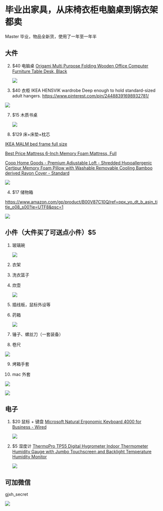 # 毕业出家具，从床椅衣柜电脑桌到锅衣架都卖

Master 毕业，物品全新货，使用了一年至一年半

## 大件

2. $40 电脑桌 [Origami Multi Purpose Folding Wooden Office Computer Furniture Table Desk, Black](https://www.amazon.com/gp/product/B005MWUQOG/ref=ppx_yo_dt_b_asin_title_o09_s02?ie=UTF8&psc=1)

   ![](https://images-na.ssl-images-amazon.com/images/I/61F1bNNaOuL._SL1500_.jpg)

6. $40 衣柜 IKEA HENSVIK wardrobe Deep enough to hold standard-sized adult hangers.
  https://www.pinterest.com/pin/24488391698932781/

  ![](http://www.ohioabc.com/data/attachment/forum/201904/02/024740ecolabn1lj3dbjco.jpg)

7. $15 木质书桌

   ![](http://www.ohioabc.com/data/attachment/forum/201904/02/025024mv0zbnczii6d2g0d.jpg)

9. $129 床+床垫+枕芯

  [IKEA MALM bed frame full size](https://www.ikea.com/us/en/catalog/categories/departments/bedroom/16284/)

  [Best Price Mattress 6-Inch Memory Foam Mattress, Full](https://www.amazon.com/gp/product/B00HCZ0X9Y/ref=ppx_yo_dt_b_asin_title_o00_s00?ie=UTF8&psc=1)

  [Coop Home Goods - Premium Adjustable Loft - Shredded Hypoallergenic Certipur Memory Foam Pillow with Washable Removable Cooling Bamboo derived Rayon Cover - Standard](https://www.amazon.com/gp/product/B01MTAIY84/ref=ppx_yo_dt_b_asin_title_o09_s00?ie=UTF8&psc=1)

  ![](http://www.ohioabc.com/data/attachment/forum/201904/02/025020ldxao1xmj1soerii.jpg)
  
4. $17 储物箱

  https://www.amazon.com/gp/product/B00V87C10Q/ref=ppx_yo_dt_b_asin_title_o08_s00?ie=UTF8&psc=1

  ![](https://images-na.ssl-images-amazon.com/images/I/615GUav7%2BXL._SL1200_.jpg)

## 小件（大件买了可送点小件）$5

1. 玻璃碗

   ![](https://ws1.sinaimg.cn/large/bf4dceaaly1g28tzmsdpdj20lc0sg41z.jpg)
   
2. 衣架

3. 洗衣篮子

4. 炊壶

   ![](https://images-na.ssl-images-amazon.com/images/I/41Y9tfvdK1L._SY90_.jpg)

5. 插线板，鼠标外设等

6. 药箱

   ![](https://images-na.ssl-images-amazon.com/images/I/41ZXGdfBBkL._SX90_.jpg)

7. 锤子、螺丝刀（一套装备）

8. 卷尺

  ![](https://images-na.ssl-images-amazon.com/images/I/41RWEfPSKQL._SY180_.jpg)

9. 烤箱手套

10. mac 外套

   ![](https://images-na.ssl-images-amazon.com/images/I/61XFac33BpL._SY180_.jpg)

![](https://ws1.sinaimg.cn/large/bf4dceaaly1g28uliol1bj20x3cmub2h.jpg)

## 电子

1. $20 鼠标 + 键盘  [Microsoft Natural Ergonomic Keyboard 4000 for Business - Wired](https://www.amazon.com/gp/product/B004SUIM4E/ref=ppx_yo_dt_b_asin_title_o03_s00?ie=UTF8&psc=1)

   ![](https://images-na.ssl-images-amazon.com/images/I/41ubGV6Aw6L._SX180_.jpg)

2. $5 湿度计 [ThermoPro TP55 Digital Hygrometer Indoor Thermometer Humidity Gauge with Jumbo Touchscreen and Backlight Temperature Humidity Monitor](https://www.amazon.com/gp/product/B06XTPTG1J/ref=ppx_yo_dt_b_asin_title_o09_s00?ie=UTF8&psc=1)

   ![](https://images-na.ssl-images-amazon.com/images/I/51%2BTfrLM5iL._SY180_.jpg)

   

## 可加微信

gjxh_secret

![](http://www.ohioabc.com/data/attachment/forum/201904/02/024641dfrzizo5cp5z85ei.jpg)

